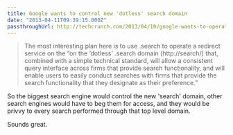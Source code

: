 ```yaml
---
title: Google wants to control new 'dotless' search domain
date: "2013-04-11T09:39:15.000Z"
passthroughUrl: http://techcrunch.com/2013/04/10/google-wants-to-operate-search-as-a-dotless-domain/
---
```


> The most interesting plan here is to use .search to operate a redirect service on the “on the ‘dotless’ .search domain (http://search/) that, combined with a simple technical standard, will allow a consistent query interface across firms that provide search functionality, and will enable users to easily conduct searches with firms that provide the search functionality that they designate as their preference.”

So the biggest search engine would control the new 'search' domain, other search engines would have to beg them for access, and they would be privvy to every search performed through that top level domain.

Sounds great.